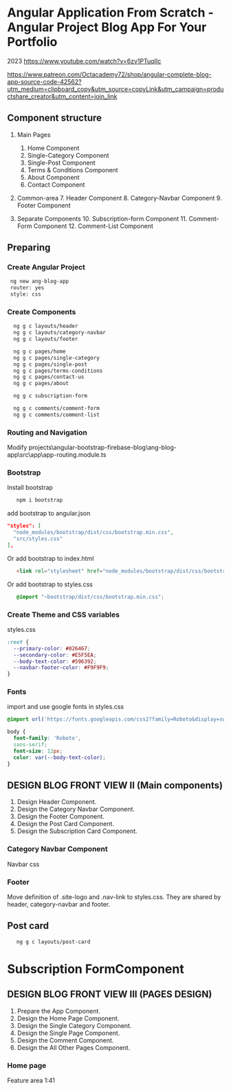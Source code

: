 # Angular Application From Scratch - Angular Project Blog App For Your Portfolio
2023
https://www.youtube.com/watch?v=6zv1PTuqIIc

https://www.patreon.com/Octacademy72/shop/angular-complete-blog-app-source-code-42562?utm_medium=clipboard_copy&utm_source=copyLink&utm_campaign=productshare_creator&utm_content=join_link


## Component structure  
1. Main Pages
   1. Home Component
   2. Single-Category Component
   3. Single-Post Component
   4. Terms & Conditions Component
   5. About Component
   6. Contact Component
2. Common-area
   7. Header Component
   8. Category-Navbar Component
   9. Footer Component
   
3. Separate Components
   10. Subscription-form Component
   11. Comment-Form Component
   12. Comment-List Component

## Preparing
### Create Angular Project
```bash
 ng new ang-blog-app
 router: yes
 style: css
```

### Create Components
```bash
  ng g c layouts/header
  ng g c layouts/category-navbar
  ng g c layouts/footer

  ng g c pages/home
  ng g c pages/single-category
  ng g c pages/single-post
  ng g c pages/terms-conditions
  ng g c pages/contact-us
  ng g c pages/about

  ng g c subscription-form

  ng g c comments/comment-form
  ng g c comments/comment-list
```

### Routing and Navigation
Modify projects\angular-bootstrap-firebase-blog\ang-blog-app\src\app\app-routing.module.ts


### Bootstrap
Install bootstrap
```bash
   npm i bootstrap
```

add bootstrap to angular.json
```json
"styles": [
  "node_modules/bootstrap/dist/css/bootstrap.min.css",
  "src/styles.css"
],
```

Or add bootstrap to index.html
```html
   <link rel="stylesheet" href="node_modules/bootstrap/dist/css/bootstrap.min.css">
```

Or add bootstrap to styles.css
```css   
   @import "~bootstrap/dist/css/bootstrap.min.css";
```

### Create Theme and CSS variables
styles.css
```css
:root {
  --primary-color: #026467;
  --secondary-color: #E5F5EA;
  --body-text-color: #596392;
  --navbar-footer-color: #F9F9F9;
}
```

### Fonts
import and use google fonts in styles.css
```css
@import url('https://fonts.googleapis.com/css2?family=Roboto&display=swap');

body {
  font-family: 'Roboto',
  sans-serif;
  font-size: 12px;
  color: var(--body-text-color);
}
```

## DESIGN BLOG FRONT VIEW II (Main components)
1. Design Header Component.
2. Design the Category Navbar Component.
3. Design the Footer Component.
4. Design the Post Card Component.
5. Design the Subscription Card Component.

### Category Navbar Component
Navbar css

### Footer
Move definition of .site-logo and .nav-link to styles.css. They are shared by header, category-navbar and footer.


## Post card
```
   ng g c layouts/post-card
```

# Subscription FormComponent


## DESIGN BLOG FRONT VIEW III (PAGES DESIGN)
1. Prepare the App Component.
2. Design the Home Page Component.
3. Design the Single Category Component.
4. Design the Single Page Component.
5. Design the Comment Component.
6. Design the All Other Pages Component.


### Home page
Feature area
1:41
